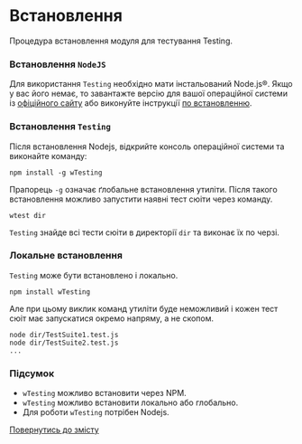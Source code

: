 # Встановлення

Процедура встановлення модуля для тестування Testing.

### Встановлення `NodeJS`

Для використання `Testing` необхідно мати інстальований Node.js®. Якщо у вас його немає, то завантажте версію для вашої операційної системи із [офіційного сайту](<https://nodejs.org/en/>) або виконуйте інструкції [по встановленню](https://nodejs.org/en/download/package-manager/).

### Встановлення `Testing`

Після встановлення Nodejs, відкрийте консоль операційної системи та виконайте команду:

```
npm install -g wTesting
```

Прапорець `-g` означає ґлобальне встановлення утиліти. Після такого встановлення можливо запустити наявні тест сюіти через команду.

```
wtest dir
```

`Testing` знайде всі тести сюіти в директорії `dir` та виконає їх по черзі.

### Локальне встановлення

`Testing` може бути встановлено і локально.

`npm install wTesting`

Але при цьому виклик команд утиліти буде неможливий і кожен тест сюіт має запускатися окремо напряму, а не скопом.

```
node dir/TestSuite1.test.js
node dir/TestSuite2.test.js
...
```

### Підсумок

- `wTesting` можливо встановити через NPM.
- `wTesting` можливо встановити локально або глобально.
- Для роботи `wTesting` потрібен Nodejs.

[Повернутись до змісту](../README.md#tutorials)
